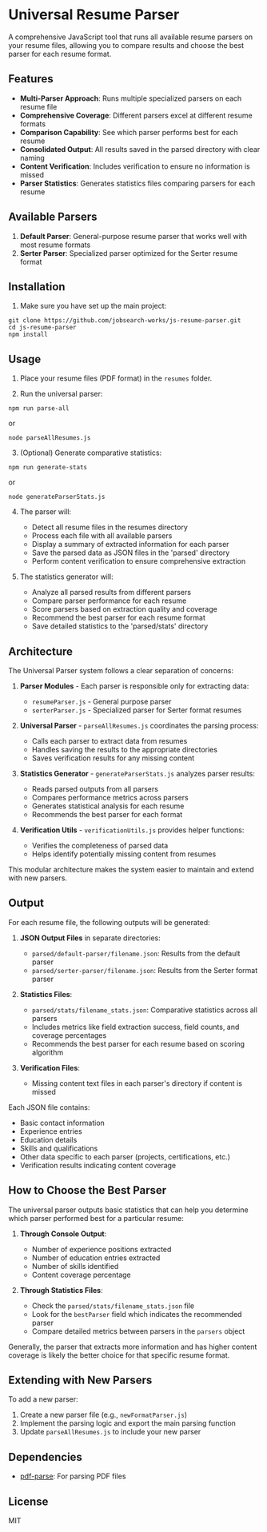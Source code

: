 # Universal Resume Parser

A comprehensive JavaScript tool that runs all available resume parsers on your resume files, allowing you to compare results and choose the best parser for each resume format.

## Features

- **Multi-Parser Approach**: Runs multiple specialized parsers on each resume file
- **Comprehensive Coverage**: Different parsers excel at different resume formats
- **Comparison Capability**: See which parser performs best for each resume
- **Consolidated Output**: All results saved in the parsed directory with clear naming
- **Content Verification**: Includes verification to ensure no information is missed
- **Parser Statistics**: Generates statistics files comparing parsers for each resume

## Available Parsers

1. **Default Parser**: General-purpose resume parser that works well with most resume formats
2. **Serter Parser**: Specialized parser optimized for the Serter resume format

## Installation

1. Make sure you have set up the main project:

```
git clone https://github.com/jobsearch-works/js-resume-parser.git
cd js-resume-parser
npm install
```

## Usage

1. Place your resume files (PDF format) in the `resumes` folder.

2. Run the universal parser:

```
npm run parse-all
```

or

```
node parseAllResumes.js
```

3. (Optional) Generate comparative statistics:

```
npm run generate-stats
```

or

```
node generateParserStats.js
```

4. The parser will:

   - Detect all resume files in the resumes directory
   - Process each file with all available parsers
   - Display a summary of extracted information for each parser
   - Save the parsed data as JSON files in the 'parsed' directory
   - Perform content verification to ensure comprehensive extraction

5. The statistics generator will:
   - Analyze all parsed results from different parsers
   - Compare parser performance for each resume
   - Score parsers based on extraction quality and coverage
   - Recommend the best parser for each resume format
   - Save detailed statistics to the 'parsed/stats' directory

## Architecture

The Universal Parser system follows a clear separation of concerns:

1. **Parser Modules** - Each parser is responsible only for extracting data:

   - `resumeParser.js` - General purpose parser
   - `serterParser.js` - Specialized parser for Serter format resumes

2. **Universal Parser** - `parseAllResumes.js` coordinates the parsing process:

   - Calls each parser to extract data from resumes
   - Handles saving the results to the appropriate directories
   - Saves verification results for any missing content

3. **Statistics Generator** - `generateParserStats.js` analyzes parser results:

   - Reads parsed outputs from all parsers
   - Compares performance metrics across parsers
   - Generates statistical analysis for each resume
   - Recommends the best parser for each format

4. **Verification Utils** - `verificationUtils.js` provides helper functions:
   - Verifies the completeness of parsed data
   - Helps identify potentially missing content from resumes

This modular architecture makes the system easier to maintain and extend with new parsers.

## Output

For each resume file, the following outputs will be generated:

1. **JSON Output Files** in separate directories:

   - `parsed/default-parser/filename.json`: Results from the default parser
   - `parsed/serter-parser/filename.json`: Results from the Serter format parser

2. **Statistics Files**:

   - `parsed/stats/filename_stats.json`: Comparative statistics across all parsers
   - Includes metrics like field extraction success, field counts, and coverage percentages
   - Recommends the best parser for each resume based on scoring algorithm

3. **Verification Files**:
   - Missing content text files in each parser's directory if content is missed

Each JSON file contains:

- Basic contact information
- Experience entries
- Education details
- Skills and qualifications
- Other data specific to each parser (projects, certifications, etc.)
- Verification results indicating content coverage

## How to Choose the Best Parser

The universal parser outputs basic statistics that can help you determine which parser performed best for a particular resume:

1. **Through Console Output**:

   - Number of experience positions extracted
   - Number of education entries extracted
   - Number of skills identified
   - Content coverage percentage

2. **Through Statistics Files**:
   - Check the `parsed/stats/filename_stats.json` file
   - Look for the `bestParser` field which indicates the recommended parser
   - Compare detailed metrics between parsers in the `parsers` object

Generally, the parser that extracts more information and has higher content coverage is likely the better choice for that specific resume format.

## Extending with New Parsers

To add a new parser:

1. Create a new parser file (e.g., `newFormatParser.js`)
2. Implement the parsing logic and export the main parsing function
3. Update `parseAllResumes.js` to include your new parser

## Dependencies

- [pdf-parse](https://www.npmjs.com/package/pdf-parse): For parsing PDF files

## License

MIT
